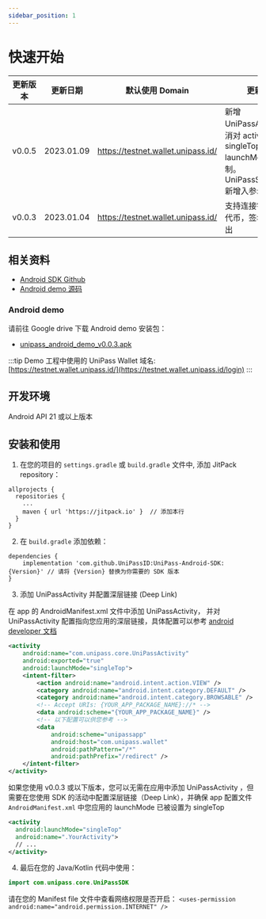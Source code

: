 ```yaml
---
sidebar_position: 1
---
```


# 快速开始

| 更新版本 | 更新日期   | 默认使用 Domain                    | 更新说明                               |
| -------- | ---------- | ---------------------------------- | --------------------------------  |
| v0.0.5   | 2023.01.09 | https://testnet.wallet.unipass.id/ | 新增 UniPassActivity , 取消对 activity singleTop launchMode 的限制。UniPassSDKOptions 新增入参: activity |
| v0.0.3   | 2023.01.04 | https://testnet.wallet.unipass.id/ | 支持连接钱包，转账代币，签名功能，登出 |


## 相关资料

- [Android SDK Github](https://github.com/UniPassID/UniPass-Android-SDK)
- [Android demo 源码](https://github.com/UniPassID/UniPass-Android-SDK/tree/main/app)

### Android demo

请前往 Google drive 下载 Android demo 安装包：

- [unipass_android_demo_v0.0.3.apk](https://drive.google.com/file/d/1U1AnEpxHjZmroz-03veZ8Q0-h7aqaR87/view?usp=sharing)

:::tip
Demo 工程中使用的 UniPass Wallet 域名: [https://testnet.wallet.unipass.id/](https://testnet.wallet.unipass.id/login)
:::

## 开发环境

Android API 21 或以上版本

## 安装和使用

1. 在您的项目的 `settings.gradle` 或 `build.gradle` 文件中, 添加 JitPack repository：

```
allprojects {
  repositories {
    ...
    maven { url 'https://jitpack.io' }  // 添加本行
  }
}
```

2. 在 `build.gradle` 添加依赖：

```
dependencies {
    implementation 'com.github.UniPassID:UniPass-Android-SDK:{Version}' // 请将 {Version} 替换为你需要的 SDK 版本
}
```

3. 添加 UniPassActivity 并配置深层链接 (Deep Link)

在 app 的 AndroidManifest.xml 文件中添加 UniPassActivity， 并对 UniPassActivity 配置指向您应用的深层链接，具体配置可以参考 [android developer 文档](https://developer.android.com/training/app-links/deep-linking)

```xml
<activity
    android:name="com.unipass.core.UniPassActivity"
    android:exported="true"
    android:launchMode="singleTop">
    <intent-filter>
        <action android:name="android.intent.action.VIEW" />
        <category android:name="android.intent.category.DEFAULT" />
        <category android:name="android.intent.category.BROWSABLE" />
        <!-- Accept URIs: {YOUR_APP_PACKAGE_NAME}://* -->
        <data android:scheme="{YOUR_APP_PACKAGE_NAME}" />
        <!-- 以下配置可以供您参考 -->
        <data
            android:scheme="unipassapp"
            android:host="com.unipass.wallet"
            android:pathPattern="/*"
            android:pathPrefix="/redirect" />
    </intent-filter>
</activity>
```

如果您使用 v0.0.3 或以下版本，您可以无需在应用中添加 UniPassActivity ，但需要在您使用 SDK 的活动中配置深层链接（Deep Link），并确保 app 配置文件 `AndroidManifest.xml` 中您应用的 launchMode 已被设置为 singleTop 

```xml
<activity
  android:launchMode="singleTop"
  android:name=".YourActivity">
  // ...
</activity>
```

4. 最后在您的 Java/Kotlin 代码中使用：

```Kotlin
import com.unipass.core.UniPassSDK
```

请在您的 Manifest file 文件中查看网络权限是否开启： `<uses-permission android:name="android.permission.INTERNET" />`
